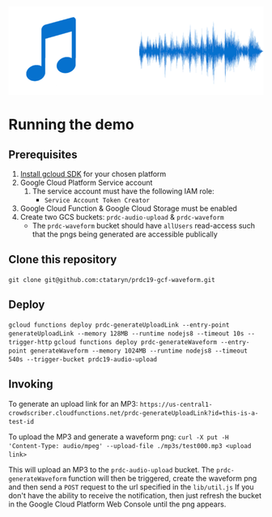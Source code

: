 ![MP3 to Waveform](/assets/images/mp3towaveform.png?raw=true "MP3 to Waveform")

# Running the demo

## Prerequisites

1. [Install gcloud SDK](https://cloud.google.com/sdk/docs/quickstarts) for your chosen platform
1. Google Cloud Platform Service account
   1. The service account must have the following IAM role:
      * `Service Account Token Creator`
1. Google Cloud Function & Google Cloud Storage must be enabled
1. Create two GCS buckets: `prdc-audio-upload` & `prdc-waveform`
   * The `prdc-waveform` bucket should have `allUsers` read-access such that the pngs being generated are accessible publically

## Clone this repository

`git clone git@github.com:ctataryn/prdc19-gcf-waveform.git`

## Deploy

`gcloud functions deploy prdc-generateUploadLink --entry-point generateUploadLink --memory 128MB --runtime nodejs8 --timeout 10s --trigger-http`
`gcloud functions deploy prdc-generateWaveform --entry-point generateWaveform --memory 1024MB --runtime nodejs8 --timeout 540s --trigger-bucket prdc19-audio-upload`

## Invoking

To generate an upload link for an MP3:
`https://us-central1-crowdscriber.cloudfunctions.net/prdc-generateUploadLink?id=this-is-a-test-id`

To upload the MP3 and generate a waveform png:
`curl -X put -H 'Content-Type: audio/mpeg' --upload-file ./mp3s/test000.mp3 <upload link>`

This will upload an MP3 to the `prdc-audio-upload` bucket. The `prdc-generateWaveform` function will
then be triggered, create the waveform png and then send a `POST` request to the url specified in the `lib/util.js`
If you don't have the ability to receive the notification, then just refresh the bucket in the Google Cloud
Platform Web Console until the png appears.

